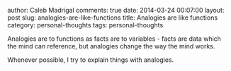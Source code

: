 author: Caleb Madrigal
comments: true
date: 2014-03-24 00:07:00
layout: post
slug: analogies-are-like-functions
title: Analogies are like functions
category: personal-thoughts
tags: personal-thoughts

Analogies are to functions as facts are to variables - facts are data which the mind can reference, but analogies change the way the mind works.

Whenever possible, I try to explain things with analogies.

